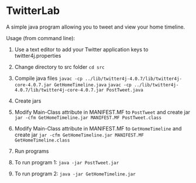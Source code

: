 # TwitterLab

A simple java program allowing you to tweet and view your home timeline.

Usage (from command line):
1) Use a text editor to add your Twitter application keys to twitter4j.properties

2) Change directory to src folder `cd src`

3) Compile java files
`javac -cp ../lib/twitter4j-4.0.7/lib/twitter4j-core-4.0.7.jar GetHomeTimeline.java`
`javac -cp ../lib/twitter4j-4.0.7/lib/twitter4j-core-4.0.7.jar PostTweet.java`

4) Create jars 
  1) Modify Main-Class attribute in MANIFEST.MF to `PostTweet` and create jar `jar -cfm GetHomeTimeline.jar MANIFEST.MF PostTweet.class`
  2) Modify Main-Class attribute in MANIFEST.MF to  `GetHomeTimeline` and create jar
`jar -cfm GetHomeTimeline.jar MANIFEST.MF GetHomeTimeline.class`

5) Run programs
  1) To run program 1: `java -jar PostTweet.jar`
  2) To run program 2: `java -jar GetHomeTimeline.jar`

